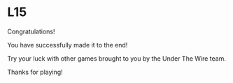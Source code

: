 # L15

Congratulations!

You have successfully made it to the end!

Try your luck with other games brought to you by the Under The Wire team.

Thanks for playing!